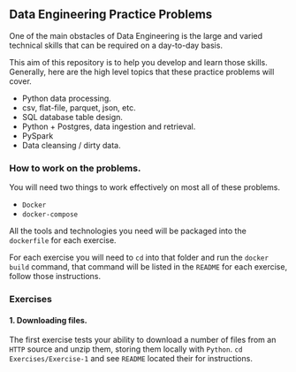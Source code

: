 ## Data Engineering Practice Problems

One of the main obstacles of Data Engineering is the large
and varied technical skills that can be required on a 
day-to-day basis.


This aim of this repository is to help you develop and 
learn those skills. Generally, here are the high level
topics that these practice problems will cover.

- Python data processing.
- csv, flat-file, parquet, json, etc.
- SQL database table design.
- Python + Postgres, data ingestion and retrieval.
- PySpark
- Data cleansing / dirty data.

### How to work on the problems.
You will need two things to work effectively on most all
of these problems. 
- `Docker`
- `docker-compose`

All the tools and technologies you need will be packaged
  into the `dockerfile` for each exercise.

For each exercise you will need to `cd` into that folder and
run the `docker build` command, that command will be listed in
the `README` for each exercise, follow those instructions.

### Exercises

#### 1. Downloading files.
The first exercise tests your ability to download a number of files
from an `HTTP` source and unzip them, storing them locally with `Python`.
`cd Exercises/Exercise-1` and see `README` located their for instructions.